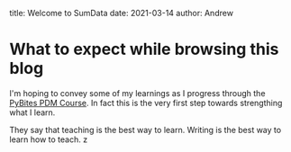 title: Welcome to SumData 
date: 2021-03-14
author: Andrew

# What to expect while browsing this blog

I'm hoping to convey some of my learnings as I progress through the [PyBites PDM Course]('#'). In fact this is the very first step towards strengthing what I learn.

They say that teaching is the best way to learn. Writing is the best way to learn how to teach. z